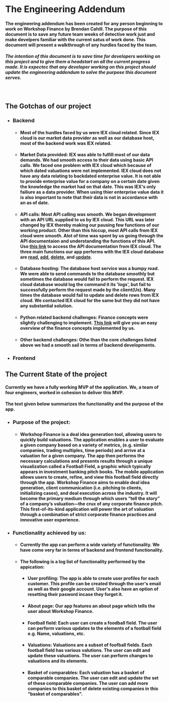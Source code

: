 # The Engineering Addendum
#### The engineering addendum has been created for any person beginning to work on Workshop Finance by Brendan Cahill. The purpose of this document is to save any future team weeks of detective work just and make develpers familiar with the current satus of work done. This document will present a walkthrough of any hurdles faced by the team.
#####  The intention of this document is to save time for developers working on this project and to give them a headstart on all the current progress made. It is expectec that any developer working on this project should update the engineering addendum to solve the purpose this document serves. 

<br/>

## The Gotchas of our project
* ### Backend 
  * #### Most of the hurdles faced by us were IEX cloud related. Since IEX cloud is our market data provider as well as our database host, most of the backend work was IEX related. 


  * #### Market Data provided: IEX was able to fulfill most of our data demands. We had smooth access to their data using basic API calls. We faced one problem with IEX cloud which because of which dated valuations were not implemented. IEX cloud does not have any data relating to backdated enterprise value. It is not able to provide enterprise value for a company on a certain date given the knowledge the market had on that date. This was IEX's only failiure as a data provider. When using thier enterprise value data it is also important to note that their data is not in accordance with an as of date.  


  * #### API calls: Most API calling was smooth. We began development with an API URL supplied to us by IEX cloud. This URL was later changed by IEX thereby making our pausing few functions of our working product. Other than this hiccup, most API calls from IEX cloud were smooth. Alot of time was spent by us going through the API documentaion and understanding the functions of this API. Use [this link](https://link-url-here.org) to access the API documentation from IEX cloud. The three main functions our app performs with the IEX cloud database are [read](https://iexcloud.io/documentation/getting-started/write-and-read-data.html), [add](https://iexcloud.io/documentation/getting-started/write-and-read-data.html), [delete](https://iexcloud.io/docs/apperate-apis/data/delete-data), and [update](https://iexcloud.io/documentation/managing-your-data/update-data.html).

  * #### Database hosting: The database host service was a bumpy road. We were able to send commands to the database smoothly but sometimes the database would fail to perform the request. IEX cloud database would log the command it its 'logs', but fail to successfully perform the request made by the client(Us). Many times the database would fail to update and delete rows from IEX cloud. We contacted IEX cloud for the same but they did not have any substantial solution. 

  * #### Python related backend challenges: Finance concepts were slightly challenging to implement. [This link](https://www.investopedia.com/terms/c/comparable-company-analysis-cca.asp#:~:text=A%20comparable%20company%20analysis%20(CCA)%20is%20a%20process%20used%20to,%2C%20such%20as%20EV%2FEBITDA.) will give you an easy overview of the finance concepts implemented by us. 

  * #### Other backend challenges: Othe than the core challenges listed above we had a smooth sail in terms of backend developments. 





* ### Frontend 

## The Current State of the project
#### Currently we have a fully working MVP of the application. We, a team of four engineers, worked in cohesion to deliver this MVP. 
#### The text given below summarizes the functionality and the purpose of the app.
* ### Purpose of the project: 
  * #### Workshop Finance is a deal idea generation tool, allowing users to quickly build valuations. The application enables a user to evaluate a given company based on a variety of metrics, (e.g. similar companies, trading multiples, time periods) and arrive at a valuation for a given company. The app then performs the necessary calculations and presents results through a unique visualization called a Football Field, a graphic which typically appears in investment banking pitch books. The mobile application allows users to create, refine, and view this football field directly through the app. Workshop Finance aims to enable deal idea generation, client communication (i.e. pitching to clients, initializing cases), and deal execution across the industry. It will become the primary medium through which users “tell the story” of a company’s valuation—the crux of any corporate finance pitch. This first-of-its-kind application will power the art of valuation through a combination of strict corporate finance practices and innovative user experience.


* ### Functionality achieved by us: 
  * #### Currently the app can perform a wide variety of functionality. We have come very far in terms of backend and frontend functionality. 
  * #### The following is a log list of functionality performed by the appication: 

    * #### User profiling: The app is able to create user profiles for each customer. This profile can be created through the user's email as well as their google account. User's also have an option of resetting their pasword incase they forget it. 
    * #### About page: Our app features an about page which tells the user about Workshop Finance. 
    * #### Football field: Each user can create a foodball field. The user can perform various updates to the elements of a football field e.g. Name, valuations, etc. 
    * #### Valuations: Valuations are a subset of foofball fields. Each football field has various valutions. The user can edit and update these valuations. The user can perform changes to valuations and its elements.
    * #### Basket of comparables: Each valuation has a basket of comparable companies. The user can edit and update the set of these comparable companies. The user can add more companies to this basket of delete existing companies in this "basket of comparables".
